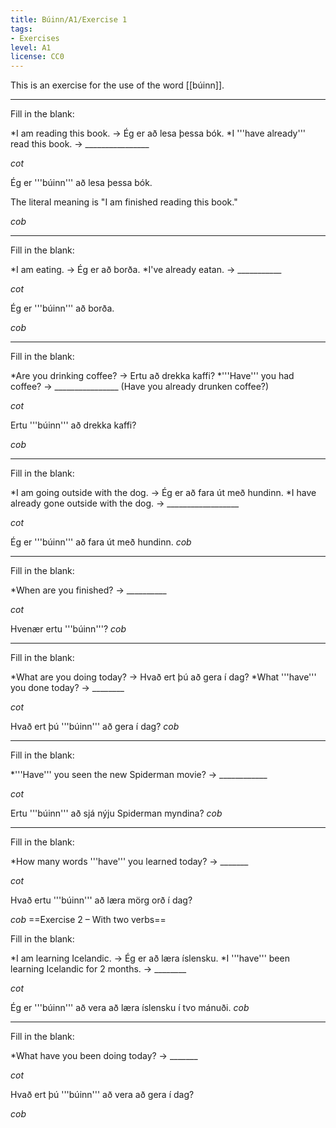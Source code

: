 ```yaml
---
title: Búinn/A1/Exercise 1
tags:
- Exercises
level: A1
license: CC0
---
```


This is an exercise for the use of the word [[búinn]].
***

Fill in the blank:

*I am reading this book. → Ég er að lesa þessa bók.
*I '''have already''' read this book. → ________________

$cot$

Ég er '''búinn''' að lesa þessa bók.

The literal meaning is "I am finished reading this book."

$cob$
***

Fill in the blank:

*I am eating. → Ég er að borða.
*I've already eatan. → ___________

$cot$

Ég er '''búinn''' að borða.

$cob$
***

Fill in the blank:

*Are you drinking coffee? → Ertu að drekka kaffi?
*'''Have''' you had coffee? → ________________ (Have you already drunken coffee?)

$cot$

Ertu '''búinn''' að drekka kaffi?

$cob$
***

Fill in the blank:

*I am going outside with the dog. → Ég er að fara út með hundinn.
*I have already gone outside with the dog. → __________________

$cot$

Ég er '''búinn''' að fara út með hundinn.
$cob$
***

Fill in the blank:

*When are you finished? → __________

$cot$

Hvenær ertu '''búinn'''?
$cob$
***

Fill in the blank:

*What are you doing today? → Hvað ert þú að gera í dag?
*What '''have''' you done today? → ________

$cot$

Hvað ert þú '''búinn''' að gera í dag?
$cob$
***

Fill in the blank:

*'''Have''' you seen the new Spiderman movie? → ____________

$cot$

Ertu '''búinn''' að sjá nýju Spiderman myndina?
$cob$
***

Fill in the blank:

*How many words '''have''' you learned today? → _______

$cot$

Hvað ertu '''búinn''' að læra mörg orð í dag?

$cob$
==Exercise 2 – With two verbs==

Fill in the blank:

*I am learning Icelandic. → Ég er að læra íslensku.
*I '''have''' been learning Icelandic for 2 months. → ________

$cot$

Ég er '''búinn''' að vera að læra íslensku í tvo mánuði.
$cob$
***

Fill in the blank:

*What have you been doing today? → _______

$cot$

Hvað ert þú '''búinn''' að vera að gera í dag?

$cob$<!-- PAST TENSE
Ég var búinn að gleyma því
að þú sért búinn að koma þér -->

